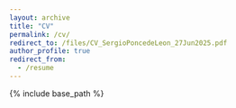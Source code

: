 ```yaml
---
layout: archive
title: "CV"
permalink: /cv/
redirect_to: /files/CV_SergioPoncedeLeon_27Jun2025.pdf
author_profile: true
redirect_from:
  - /resume
---
```


{% include base_path %}
